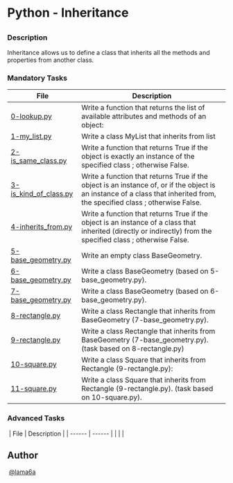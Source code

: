# Python - Inheritance

## 

### Description
Inheritance allows us to define a class that inherits all the methods and properties from another class.

### Mandatory Tasks

| File | Description |
| ------ | ------ |
| [0-lookup.py](0-lookup.py) | Write a function that returns the list of available attributes and methods of an object: |
| [1-my_list.py](1-my_list.py) | Write a class MyList that inherits from list |
| [2-is_same_class.py](2-is_same_class.py) | Write a function that returns True if the object is exactly an instance of the specified class ; otherwise False.|
| [3-is_kind_of_class.py](3-is_kind_of_class.py) | Write a function that returns True if the object is an instance of, or if the object is an instance of a class that inherited from, the specified class ; otherwise False. |
| [4-inherits_from.py](4-inherits_from.py) | Write a function that returns True if the object is an instance of a class that inherited (directly or indirectly) from the specified class ; otherwise False. |
| [5-base_geometry.py](5-base_geometry.py) | Write an empty class BaseGeometry.|
| [6-base_geometry.py](6-base_geometry.py) | Write a class BaseGeometry (based on 5-base_geometry.py). |
| [7-base_geometry.py](7-base_geometry.py) | Write a class BaseGeometry (based on 6-base_geometry.py).|
| [8-rectangle.py](8-rectangle.py) | Write a class Rectangle that inherits from BaseGeometry (7-base_geometry.py).|
| [9-rectangle.py](9-rectangle.py) | Write a class Rectangle that inherits from BaseGeometry (7-base_geometry.py). (task based on 8-rectangle.py) |
| [10-square.py](10-square.py) | Write a class Square that inherits from Rectangle (9-rectangle.py): |
| [11-square.py](11-square.py) | Write a class Square that inherits from Rectangle (9-rectangle.py). (task based on 10-square.py).|

### Advanced Tasks
​
| File | Description |
| ------ | ------ |
| []() |  |
​
## Author
​
[@lama6a](@lama6a)
